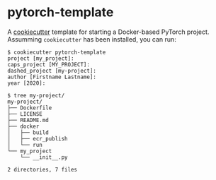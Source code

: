 # pytorch-template

A [cookiecutter](https://cookiecutter.readthedocs.io/) template for starting a Docker-based PyTorch project. Assumming `cookiecutter` has been installed, you can run:

```
$ cookiecutter pytorch-template
project [my_project]:
caps_project [MY_PROJECT]:
dashed_project [my-project]:
author [Firstname Lastname]:
year [2020]:

$ tree my-project/
my-project/
├── Dockerfile
├── LICENSE
├── README.md
├── docker
│   ├── build
│   ├── ecr_publish
│   └── run
└── my_project
    └── __init__.py

2 directories, 7 files
```
